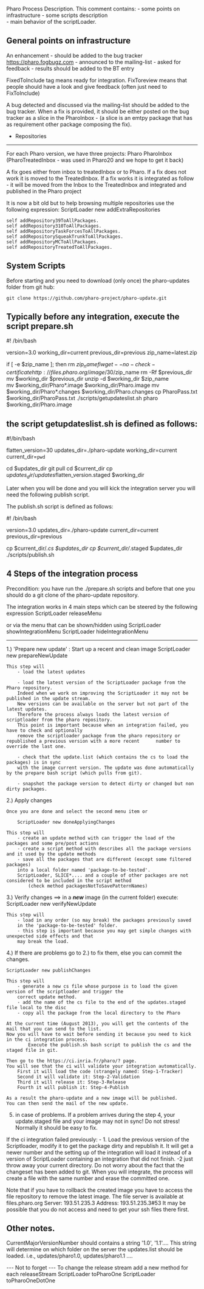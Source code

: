 Pharo Process Description. This comment contains: 
	- some points on infrastructure
	- some scripts description 	
	- main behavior of the scriptLoader.
	
General points on infrastructure
---------------------------------------------------------------------------------------------------------------------------------
An enhancement
	- should be added to the bug tracker https://pharo.fogbugz.com
	- announced to the mailing-list
	- asked for feedback 
	- results should be added to the BT entry

FixedToInclude tag means ready for integration.
FixToreview means that people should have a look and give feedback (often just need to FixToInclude)

A bug detected and discussed via the mailing-list should be added to the bug tracker. 
When a fix is provided, it should be either posted on the bug tracker as a slice in the PharoInbox - (a slice is an emtpy package that has as requirement other package composing the fix).

- Repositories
---------------------
For each Pharo version, we have three projects:
	Pharo
	PharoInbox
	(PharoTreatedInbox - was used in Pharo20 and we hope to get it back)
	
A fix goes either from inbox to treatedInbox or to Pharo.
If a fix does not work it is moved to the TreatedInbox.
If a fix works it is integrated as follow - it will be moved from the Inbox to the TreatedInbox
and integrated and published in the Pharo project


It is now a bit old but to help browsing multiple repositories use the following expression: ScriptLoader new addExtraRepositories

	self addRepository39ToAllPackages.
	self addRepository310ToAllPackages.
	self addRepositoryTaskForcesToAllPackages.
	self addRepositorySqueakTrunkToAllPackages.
	self addRepositoryMCToAllPackages.
	self addRepositoryTreatedToAllPackages.

System Scripts
-------------------------

Before starting and you need to download (only once) the pharo-updates folder from git hub:

	git clone https://github.com/pharo-project/pharo-update.git	


Typically before any integration, execute the script prepare.sh 
----------------------------------------------------------------------------
#! /bin/bash

version=3.0
working_dir=current
previous_dir=previous
zip_name=latest.zip

if [ -e $zip_name ]; then
        rm $zip_name
fi
wget --no-check-certificate http://files.pharo.org/image/30/$zip_name
rm -Rf $previous_dir
mv $working_dir $previous_dir
unzip -d $working_dir $zip_name  
mv $working_dir/Pharo*.image $working_dir/Pharo.image
mv $working_dir/Pharo*.changes $working_dir/Pharo.changes
cp PharoPass.txt $working_dir/PharoPass.txt
./scripts/getupdateslist.sh
pharo $working_dir/Pharo.image

the script getupdateslist.sh is defined as follows: 
----------------------------------------------------------------------------
#!/bin/bash

flatten_version=30
updates_dir=./pharo-update
working_dir=current
current_dir=`pwd`

cd $updates_dir
git pull
cd $current_dir
cp $updates_dir/updates$flatten_version.staged $working_dir


Later when you will be done and you will kick the integration server you will need the following publish script.

The publish.sh script is defined as follows:

#! /bin/bash

version=3.0
updates_dir=./pharo-update
current_dir=current
previous_dir=previous

cp $current_dir/*.cs $updates_dir
cp $current_dir/*.staged $updates_dir
./scripts/publish.sh





4 Steps of the integration process
------------------------------------------------------
Precondition: you have run the ./prepare.sh scripts and before that one you should do a git clone of the pharo-update repository.

The integration works in 4 main steps which can be steered by the following expression
ScriptLoader releaseMenu

or via the menu that can be shown/hidden using 
	ScriptLoader showIntegrationMenu
	ScriptLoader hideIntegrationMenu



---------------------------------------------------------------------------------------------------------------------------------
1.) 'Prepare new update' :  Start up a recent and clean image
	ScriptLoader new prepareNewUpdate
	
	This step will 
		- load the latest updates
		
		- load the latest version of the ScriptLoader package from the Pharo repository.
		Indeed when we work on improving the ScriptLoader it may not be published in the update stream. 
		New versions can be available on the server but not part of the latest updates.
		Therefore the process always loads the latest version of scriptloader from the pharo repository.
		This point is important because when an integration failed, you have to check and optionally 
		remove the scriptloader package from the pharo repository or republished a previous version with a more recent 		number to override the last one.
		
		- check that the update.list (which contains the cs to load the packages) is in sync
		with the image current version. The update was done automatically by the prepare bash script (which pulls from git).
		
		- snapshot the package version to detect dirty or changed but non dirty packages.

2.) Apply changes

	Once you are done and select the second menu item or  
	
		ScriptLoader new doneApplyingChanges
	
	This step will 
		- create an update method with can trigger the load of the packages and some pre/post actions
		- create a script method with describes all the package versions and it used by the update methods
		- save all the packages that are different (except some filtered packages)	
		into a local folder named 'package-to-be-tested'.
		ScriptLoader, SLICE*.... and a couple of other packages are not considered to be included in the script method
			(check method packagesNotToSavePatternNames)
		

3.) Verify changes
	==> in a ***new*** image (in the current folder) execute:
	ScriptLoader new verifyNewUpdate

	This step will 
		- load in any order (so may break) the packages previously saved
		in the 'package-to-be-tested' folder.
		- this step is important because you may get simple changes with unexpected side effects and that 
		may break the load.
		

4.) If there are problems go to 2.) to fix them, else you can commit the changes.

	ScriptLoader new publishChanges

	This step will
		- generate a new cs file whose purpose is to load the given version of the scriptloader and trigger the 
		correct update method.
		- add the name of the cs file to the end of the updates.staged file local to the disc
		- copy all the package from the local directory to the Pharo
		
	At the current time (August 2013), you will get the contents of the mail that you can send to the list. 
	Now you will have to wait before sending it because you need to kick in the ci integration process. 
			Execute the publish.sh bash script to publish the cs and the staged file in git.
	
	Then go to the https://ci.inria.fr/pharo/? page.
	You will see that the ci will validate your integration automatically.
		First it will load the code (strangely named: Step-1-Tracker) 
		Second it will validate it: Step-2-Validation 
		Third it will release it: Step-3-Release 
		Fourth it will publish it: Step-4-Publish 
	
	As a result the pharo-update and a new image will be published.
	You can then send the mail of the new update.
		
		


5) in case of problems.
If a problem arrives during the step 4, your update.staged file and your image may not in sync! 
Do not stress! Normally it should be easy to fix.
		 
If the ci integration failed previously: 
		- 1. Load the previous version of the Scriptloader, modify it to get the package dirty and republish it. It will get a newer number and the setting up of the integration will load it instead of a version of ScriptLoader containing an integration that did not finish.
		-2 just throw away your current directory. Do not worry about the fact that the changeset has been added to git. When you will integrate, the process will create a file with the same number and erase the committed one. 

Note that if you have to rollback the created image you have to access the file repository to remove the latest image.
		The file server is available at
		 files.pharo.org
			Server:		193.51.235.3
			Address:	193.51.235.3#53
		It may be possible that you do not access and need to get your ssh files there first. 




Other notes.
--------------------

CurrentMajorVersionNumber should contains a string '1.0', '1.1'....
This string will determine on which folder on the server the updates.list should be loaded.
	i.e., updates/pharo1.0, updates/pharo1.1 ....

--- Not to forget ---
To change the release stream
add a new method for each releaseStream
	ScriptLoader toPharoOne
	ScriptLoader toPharoOneDotOne
